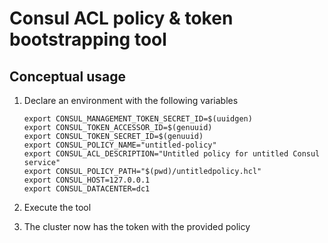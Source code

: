 # Consul ACL policy & token bootstrapping tool
## Conceptual usage
1. Declare an environment with the following variables  
    ```
    export CONSUL_MANAGEMENT_TOKEN_SECRET_ID=$(uuidgen)
    export CONSUL_TOKEN_ACCESSOR_ID=$(genuuid)
    export CONSUL_TOKEN_SECRET_ID=$(genuuid)
    export CONSUL_POLICY_NAME="untitled-policy"
    export CONSUL_ACL_DESCRIPTION="Untitled policy for untitled Consul service"
    export CONSUL_POLICY_PATH="$(pwd)/untitledpolicy.hcl"
    export CONSUL_HOST=127.0.0.1
    export CONSUL_DATACENTER=dc1
    ```

2. Execute the tool  
3. The cluster now has the token with the provided policy  
